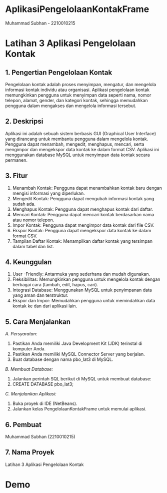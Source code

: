 # AplikasiPengelolaanKontakFrame
 Muhammad Subhan - 2210010215
 
# Latihan 3 Aplikasi Pengelolaan Kontak
## 1. Pengertian Pengelolaan Kontak 
Pengelolaan kontak adalah proses menyimpan, mengatur, dan mengelola informasi kontak individu atau organisasi. Aplikasi pengelolaan kontak memungkinkan pengguna untuk menyimpan data seperti nama, nomor telepon, alamat, gender, dan kategori kontak, sehingga memudahkan pengguna dalam mengakses dan mengelola informasi tersebut.

## 2. Deskripsi
Aplikasi ini adalah sebuah sistem berbasis GUI (Graphical User Interface) yang dirancang untuk membantu pengguna dalam mengelola kontak. Pengguna dapat menambah, mengedit, menghapus, mencari, serta mengimpor dan mengekspor data kontak ke dalam format CSV. Aplikasi ini menggunakan database MySQL untuk menyimpan data kontak secara permanen.

## 3. Fitur
1. Menambah Kontak: Pengguna dapat menambahkan kontak baru dengan mengisi informasi yang diperlukan.
2. Mengedit Kontak: Pengguna dapat mengubah informasi kontak yang sudah ada.
3. Menghapus Kontak: Pengguna dapat menghapus kontak dari daftar.
4. Mencari Kontak: Pengguna dapat mencari kontak berdasarkan nama atau nomor telepon.
5. Impor Kontak: Pengguna dapat mengimpor data kontak dari file CSV.
6. Ekspor Kontak: Pengguna dapat mengekspor data kontak ke dalam format CSV.
7. Tampilan Daftar Kontak: Menampilkan daftar kontak yang tersimpan dalam tabel dan list.

## 4. Keunggulan
1. User -Friendly: Antarmuka yang sederhana dan mudah digunakan.
2. Fleksibilitas: Memungkinkan pengguna untuk mengelola kontak dengan berbagai cara (tambah, edit, hapus, cari).
3. Integrasi Database: Menggunakan MySQL untuk penyimpanan data yang aman dan terstruktur.
4. Ekspor dan Impor: Memudahkan pengguna untuk memindahkan data kontak ke dan dari aplikasi lain.

## 5. Cara Menjalankan
*A. Persyaratan:*
1. Pastikan Anda memiliki Java Development Kit (JDK) terinstal di komputer Anda.
2. Pastikan Anda memiliki MySQL Connector Server yang berjalan.
3. Buat database dengan nama pbo_lat3 di MySQL.
   
*B. Membuat Database:*
1. Jalankan perintah SQL berikut di MySQL untuk membuat database:
2. CREATE DATABASE pbo_lat3;
   
*C. Menjalankan Aplikasi:*
1. Buka proyek di IDE (NetBeans).
2. Jalankan kelas PengelolaanKontakFrame untuk memulai aplikasi.

## 6. Pembuat 
Muhammad Subhan (2210010215)

## 7. Nama Proyek
Latihan 3 Aplikasi Pengelolaan Kontak

# Demo 
